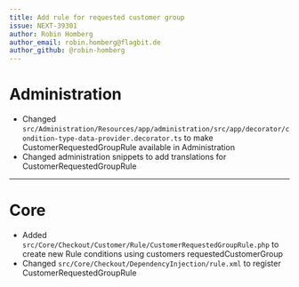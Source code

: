 ```yaml
---
title: Add rule for requested customer group
issue: NEXT-39301
author: Robin Homberg
author_email: robin.homberg@flagbit.de
author_github: @robin-homberg
---
```

# Administration
* Changed `src/Administration/Resources/app/administration/src/app/decorator/condition-type-data-provider.decorator.ts` to make CustomerRequestedGroupRule available in Administration
* Changed administration snippets to add translations for CustomerRequestedGroupRule
___
# Core
* Added `src/Core/Checkout/Customer/Rule/CustomerRequestedGroupRule.php` to create new Rule conditions using customers requestedCustomerGroup
* Changed `src/Core/Checkout/DependencyInjection/rule.xml` to register CustomerRequestedGroupRule
